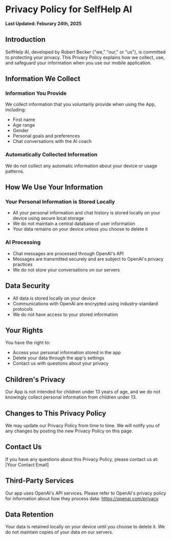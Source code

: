 # Privacy Policy for SelfHelp AI

**Last Updated: Feburary 24th, 2025**

## Introduction
SelfHelp AI, developed by Robert Becker ("we," "our," or "us"), is committed to protecting your privacy. This Privacy Policy explains how we collect, use, and safeguard your information when you use our mobile application.

## Information We Collect

### Information You Provide
We collect information that you voluntarily provide when using the App, including:
- First name
- Age range
- Gender
- Personal goals and preferences
- Chat conversations with the AI coach

### Automatically Collected Information
We do not collect any automatic information about your device or usage patterns.

## How We Use Your Information

### Your Personal Information is Stored Locally
- All your personal information and chat history is stored locally on your device using secure local storage
- We do not maintain a central database of user information
- Your data remains on your device unless you choose to delete it

### AI Processing
- Chat messages are processed through OpenAI's API
- Messages are transmitted securely and are subject to OpenAI's privacy practices
- We do not store your conversations on our servers

## Data Security
- All data is stored locally on your device
- Communications with OpenAI are encrypted using industry-standard protocols
- We do not have access to your stored information

## Your Rights
You have the right to:
- Access your personal information stored in the app
- Delete your data through the app's settings
- Contact us with questions about your privacy

## Children's Privacy
Our App is not intended for children under 13 years of age, and we do not knowingly collect personal information from children under 13.

## Changes to This Privacy Policy
We may update our Privacy Policy from time to time. We will notify you of any changes by posting the new Privacy Policy on this page.

## Contact Us
If you have any questions about this Privacy Policy, please contact us at:
[Your Contact Email]

## Third-Party Services
Our app uses OpenAI's API services. Please refer to OpenAI's privacy policy for information about how they process data: https://openai.com/privacy

## Data Retention
Your data is retained locally on your device until you choose to delete it. We do not maintain copies of your data on our servers.
